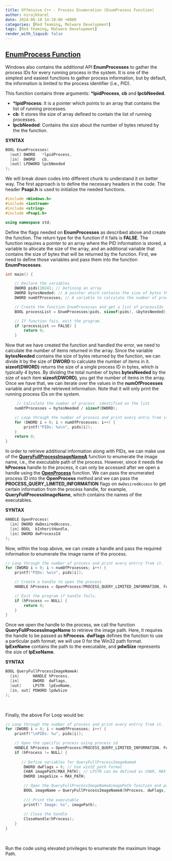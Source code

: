 ```yaml
---
title: Offensive C++ - Process Enumeration (EnumProcess Function)
author: nirajkharel
date: 2024-06-10 14:10:00 +0800
categories: [Red Teaming, Malware Development]
tags: [Red Teaming, Malware Development]
render_with_liquid: false
---
```



## [EnumProcess Function](https://learn.microsoft.com/en-us/windows/win32/api/psapi/nf-psapi-enumprocesses)
Windows also contains the additional API **EnumProcesses** to gather the process IDs for every running process in the system. It is one of the simplest and easiest functions to gather process information, but by default, the information is limited to the process identifier (i.e., PID).

This function contains three arguments: **\*lpidProcess**, **cb** and **lpcbNeeded**. 
- **\*lpidProcess**: It is a pointer which points to an array that contains the list of running processes.
- **cb**: It stores the size of array defined to contain the list of running processes.
- **lpcbNeeded**: Contains the size about the number of bytes retured by the the function.

**SYNTAX**
```c++
BOOL EnumProcesses(
  [out] DWORD   *lpidProcess,
  [in]  DWORD   cb,
  [out] LPDWORD lpcbNeeded
);
```

We will break down codes into different chunk to understand it on better way.
The first approach is to define the necessary headers in the code. The header **Psapi.h** is used to initialize the needed functions.
```c++
#include <Windows.h>
#include <iostream>
#include <string>
#include <Psapi.h>

using namespace std;
```

Define the flags needed on **EnumProcesses** as described above and create the function. The return type for the function if it fails is **FALSE**. The function requires a pointer to an array where the PID information is stored, a variable to allocate the size of the array, and an additional variable that contains the size of bytes that will be returned by the function. First, we need to define those variables and pass them into the function **EnumProcesses**.

```c++
int main() {

    // Declare the variables
    DWORD pids[1024]; // Defining an array
    DWORD bytesNeeded; // A pointer which contains the size of bytes that will be returned by EnumProcesses 
    DWORD numOfProcesses; // A variable to calculate the number of process from bytesNeeded. A pointer to this variable will be passed on the function.

    // Create the function EnumProcesses and get a list of processIds 
    BOOL processList = EnumProcesses(pids, sizeof(pids), &bytesNeeded);

    // If function fais, exit the program.
    if (processList == FALSE) {
        return 0;
    }
```
Now that we have created the function and handled the error, we need to calculate the number of items returned in the array. Since the variable **bytesNeeded** contains the size of bytes returned by the function, we can divide it by the size of **DWORD** to calculate the number of items in it. **sizeof(DWORD)** returns the size of a single process ID in bytes, which is typically 4 bytes. By dividing the total number of bytes **bytesNeeded** by the size of each item **sizeof(DWORD)**, you get the number of items in the array. Once we have that, we can iterate over the values in the **numOfProcesses** variable and print the retrieved information. Note that it will only print the running process IDs on the system.

```c++
     // Calculate the number of process  identified on the list
    numOfProcesses = bytesNeeded / sizeof(DWORD);

    // Loop through the number of process and print every entry from it.
    for (DWORD i = 0; i < numOfProcesses; i++) {
        printf("PIDs: %u\n", pids[i]);
    }
    return 0;
}
```

In order to retrieve additional information along with PIDs, we can make use of the **[QueryFullProcessImageNameA](https://learn.microsoft.com/en-us/windows/win32/api/winbase/nf-winbase-queryfullprocessimagenamea?redirectedfrom=MSDN)** function to enumerate the image name, i.e., the executable path of the process. However, since it needs the **hProcess** handle to the process, it can only be accessed after we open a handle using the **[OpenProcess](https://learn.microsoft.com/en-us/windows/win32/api/processthreadsapi/nf-processthreadsapi-openprocess)** function. We can pass the enumerated process ID into the **OpenProcess** method and we can pass the **PROCESS_QUERY_LIMITED_INFORMATION** flags on `dwDesiredAccess` to get certain information from the process handle, for example, **QueryFullProcessImageName**, which contains the names of the executables.

**SYNTAX**
```c++
HANDLE OpenProcess(
  [in] DWORD dwDesiredAccess,
  [in] BOOL  bInheritHandle,
  [in] DWORD dwProcessId
);
```

Now, within the loop above, we can create a handle and pass the required information to enumerate the image name of the process.

```c++
// Loop through the number of process and print every entrry from it.
for (DWORD i = 0; i < numOfProcesses; i++) {
    printf("PIDs: %u\n", pids[i]);

    // Create a handle to open the process
    HANDLE hProcess = OpenProcess(PROCESS_QUERY_LIMITED_INFORMATION, FALSE, pids[i]);

    // Exit the program if handle fails.
    if (hProcess == NULL) {
        return 0;
    }
}
```

Once we open the handle to the process, we call the function **QueryFullProcessImageName** to retrieve the image path. Here, it requires the handle to be passed as **hProcess**. **dwFlags** defines the function to use a particular path format; we will use 0 for the Win32 path format. **lpExeName** contains the path to the executable, and **pdwSize** represents the size of **lpExeName**.

**SYNTAX**
```c++
BOOL QueryFullProcessImageNameA(
  [in]      HANDLE hProcess,
  [in]      DWORD  dwFlags,
  [out]     LPSTR  lpExeName,
  [in, out] PDWORD lpdwSize
);
```
<br>

Finally, the above For Loop would be:
```c++
// Loop through the number of process and print every entrry from it.
for (DWORD i = 0; i < numOfProcesses; i++) {
    printf("\nPIDs: %u", pids[i]);

    // Open the specific process using process id
    HANDLE hProcess = OpenProcess(PROCESS_QUERY_LIMITED_INFORMATION, FALSE, pids[i]);
    if (hProcess != NULL) {
        
       // Define variables for QueryFullProcessImageNameA
        DWORD dwFlags = 0; // Use win32 path format
        CHAR imagePath[MAX_PATH]; // LPSTR can be defined as CHAR, MAX_PATH is 260 bytes
        DWORD imageSize = MAX_PATH;

        // Open the QueryFullProcessImageNameAimagePath function and pass the handler. The function provides image file path as output via imagePath parameter.
        BOOL imageName = QueryFullProcessImageNameA(hProcess, dwFlags, imagePath, &imageSize);
        
        /// Print the executable
        printf(" Image: %s", imagePath);
        
        // Close the handle
        CloseHandle(hProcess);
    }
}
```
<br>
<img alt="" class="bf jp jq dj" loading="lazy" role="presentation" src="https://raw.githubusercontent.com/nirajkharel/nirajkharel.github.io/master/assets/img/images/process-enum-3.gif">

Run the code using elevated privileges to enumerate the maximum Image Path.